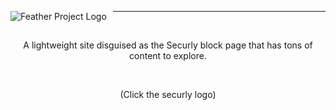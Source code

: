 <center>
<img src="https://feather.run/main/images/logo.png"
     alt="Feather Project Logo"
     style="float: left; margin-right: 10px;" />
<hr>
<br>
<p>A lightweight site disguised as the Securly block page that has tons of content to explore.</p>
<br>
<p>(Click the securly logo)</p>
</center>
